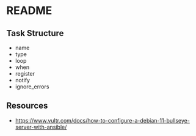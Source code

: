 # README

## Task Structure

- name
- type
- loop
- when
- register
- notify
- ignore_errors

## Resources

- https://www.vultr.com/docs/how-to-configure-a-debian-11-bullseye-server-with-ansible/
